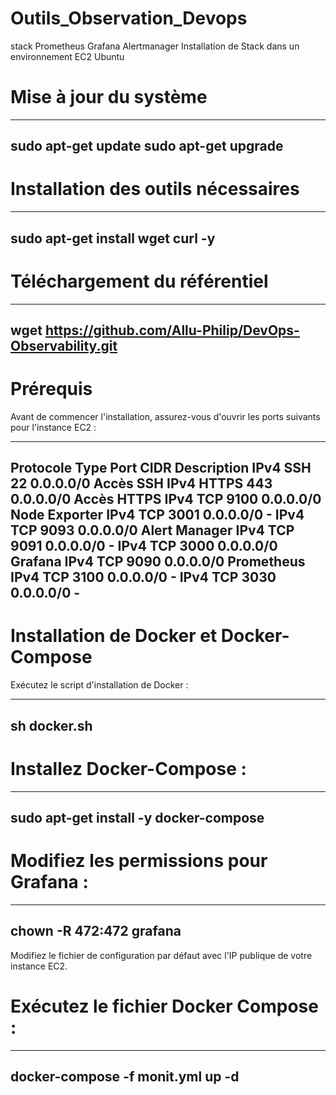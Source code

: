 # Outils_Observation_Devops
stack Prometheus Grafana Alertmanager
Installation de Stack dans un environnement EC2 Ubuntu
# Mise à jour du système

 ----------------------------------------------------
 
sudo apt-get update
sudo apt-get upgrade
----------------------------------------------------
# Installation des outils nécessaires

 ----------------------------------------------------
 
sudo apt-get install wget curl -y
----------------------------------------------------
# Téléchargement du référentiel

 ----------------------------------------------------
 
wget https://github.com/Allu-Philip/DevOps-Observability.git
----------------------------------------------------
# Prérequis
Avant de commencer l'installation, assurez-vous d'ouvrir les ports suivants pour l'instance EC2 :

----------------------------------------------------

Protocole	Type	Port	CIDR	Description
IPv4	SSH	22	0.0.0.0/0	Accès SSH
IPv4	HTTPS	443	0.0.0.0/0	Accès HTTPS
IPv4	TCP	9100	0.0.0.0/0	Node Exporter
IPv4	TCP	3001	0.0.0.0/0	-
IPv4	TCP	9093	0.0.0.0/0	Alert Manager
IPv4	TCP	9091	0.0.0.0/0	-
IPv4	TCP	3000	0.0.0.0/0	Grafana
IPv4	TCP	9090	0.0.0.0/0	Prometheus
IPv4	TCP	3100	0.0.0.0/0	-
IPv4	TCP	3030	0.0.0.0/0	-
----------------------------------------------------
# Installation de Docker et Docker-Compose
Exécutez le script d'installation de Docker :

 ----------------------------------------------------
 
sh docker.sh
----------------------------------------------------
# Installez Docker-Compose :

----------------------------------------------------

sudo apt-get install -y docker-compose
----------------------------------------------------
# Modifiez les permissions pour Grafana :

 ----------------------------------------------------
chown -R 472:472 grafana
----------------------------------------------------
Modifiez le fichier de configuration par défaut avec l'IP publique de votre instance EC2.

# Exécutez le fichier Docker Compose :

 ----------------------------------------------------
 
docker-compose -f monit.yml up -d
----------------------------------------------------

